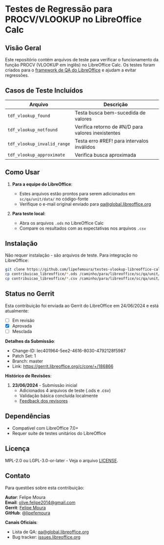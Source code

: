 # Testes de Regressão para PROCV/VLOOKUP no LibreOffice Calc

## Visão Geral
Este repositório contém arquivos de teste para verificar o funcionamento da função PROCV (VLOOKUP em inglês) no LibreOffice Calc. Os testes foram criados para o [framework de QA do LibreOffice](https://wiki.documentfoundation.org/QA) e ajudam a evitar regressões.

## Casos de Teste Incluídos
| Arquivo | Descrição |
|---------|-----------|
| `tdf_vlookup_found` | Testa busca bem-sucedida de valores |
| `tdf_vlookup_notfound` | Verifica retorno de #N/D para valores inexistentes |
| `tdf_vlookup_invalid_range` | Testa erro #REF! para intervalos inválidos |
| `tdf_vlookup_approximate` | Verifica busca aproximada |

## Como Usar
1. **Para a equipe do LibreOffice**:
   - Estes arquivos estão prontos para serem adicionados em `sc/qa/unit/data/` no código-fonte
   - Verifique o e-mail original enviado para qa@global.libreoffice.org

2. **Para teste local**:
   - Abra os arquivos `.ods` no LibreOffice Calc
   - Compare os resultados com as expectativas nos arquivos `.csv`

## Instalação
Não requer instalação - são arquivos de teste. Para integração no LibreOffice:

```bash
git clone https://github.com/lipefemoura/testes-vlookup-libreoffice-calc.git
cp contribuicao_libreoffice/*.ods /caminho/para/libreoffice/sc/qa/unit/data/ods/
cp contribuicao_libreoffice/*.csv /caminho/para/libreoffice/sc/qa/unit/data/contentCSV/
```

## Status no Gerrit
Esta contribuição foi enviada ao Gerrit do LibreOffice em 24/06/2024 e está atualmente:
- [ ] Em revisão
- [x] Aprovada
- [ ] Mesclada

**Detalhes da Submissão**:
- Change-ID: Iec401964-5ee2-4616-8030-4792128f5987
- Patch Set: 1
- Branch: master
- Link: https://gerrit.libreoffice.org/c/core/+/186866

**Histórico de Revisões**:
1. **23/06/2024** - Submissão inicial
   - Adicionados 4 arquivos de teste (.ods e .csv)
   - Validação básica concluída localmente
   - [Feedback dos revisores](https://ci.libreoffice.org/job/gerrit_master_ml/43328/)

## Dependências
- Compatível com LibreOffice 7.0+
- Requer suíte de testes unitários do LibreOffice

## Licença
MPL-2.0 ou LGPL-3.0-or-later - Veja o arquivo [LICENSE](LICENSE.md).

## Contato
Para questões sobre esta contribuição:

**Autor**: Felipe Moura  
**Email**: olive.felipe2014@gmail.com  
**Gerrit**: [Felipe Moura](https://gerrit.libreoffice.org/q/owner:olive.felipe2014@gmail.com)  
**GitHub**: [@lipefemoura](https://github.com/lipefemoura)

**Canais Oficiais**:
- Lista de QA: [qa@global.libreoffice.org](mailto:qa@global.libreoffice.org)
- Bug tracker: [issues.libreoffice.org](https://bugs.documentfoundation.org)
